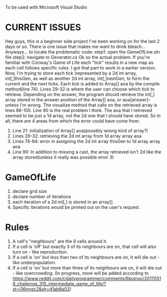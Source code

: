 To be used with Microsoft Visual Studio

# CURRENT ISSUES
Hey guys, this is a beginner side project I've been working on for the last 2 days or so. There is one issue that makes me want to drink
bleach... 
Anyways... to locate the problematic code:
  step1: open the GameOfLine.sln file
  step2: navigate to Generator.cs
Ok so the actual problem. If you're familiar with Conway's Game of Life each "tick" results in a new map as each cell follows specific 
rules. I got that part to work in a earlier version. Now, I'm trying to store each tick (represented by a 2d int array, int[,]thisGen,
as well as another 2d int array, int[,]nextGen, to form the current and the next ticks. Each tick is added to Array[] aoa by the compile 
method(line 74). Lines 29-32 is where the user can choose which tick to retrieve. Depending on the answer, the program should retrieve 
the int[,] array stored in the answer position of the Array[] aoa, or aoa[answer]- unless I'm wrong. The visualize method that calls on
the retrieved array is lines 86-105. Line 90 is the real problem I think. The aoa that I retrieved seemed to be just a 1d array, not the
2d one that I should have stored.
So in all, there are 4 areas from which the error could have come from:
  1) Line 21: initialization of Array[] aoa(possibly wrong kind of array?)
  2) Lines 29-32: retrieving the 2d int array from 1d array array aoa
  3) Lines 74-84: error in assigning the 2d int array thisGen to 1d array array aoa
  4) Line 90: In addition to missing a cast, the array retrieved isn't 2d like the array stored(unless it really was possible error 3)

# GameOfLife
1) declare grid size 
2) declare number of iterations 
3) each iteration of a 2d int[,] is stored in an array[]. 
4) Specific iterations would be printed out on the user's request.

# Rules
1) A cell's "neighbours" are the 8 cells around it.
2) If a cell is 'off' but exactly 3 of its neighbours are on, that cell will also turn on - like reproduction.
3) If a cell is 'on' but less than two of its neighbours are on, it will die out - like underpopulation.
4) If a cell is 'on' but more than three of its neighbours are on, it will die out - like overcrowding.
(In progress, more will be added according to https://www.reddit.com/r/dailyprogrammer/comments/6bumxo/20170518_challenge_315_intermediate_game_of_life/?st=j36nngc2&sh=d1ab8a02)
